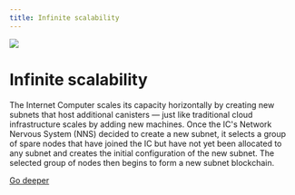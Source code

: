 ```yaml
---
title: Infinite scalability
---
```


![](/img/how-it-works/infinite-scalability.webp)

# Infinite scalability

The Internet Computer scales its capacity horizontally by creating new subnets that host additional canisters — just like traditional cloud infrastructure scales by adding new machines. Once the IC's Network Nervous System (NNS) decided to create a new subnet, it selects a group of spare nodes that have joined the IC but have not yet been allocated to any subnet and creates the initial configuration of the new subnet. The selected group of nodes then begins to form a new subnet blockchain.

[Go deeper](/how-it-works/scalability/)
